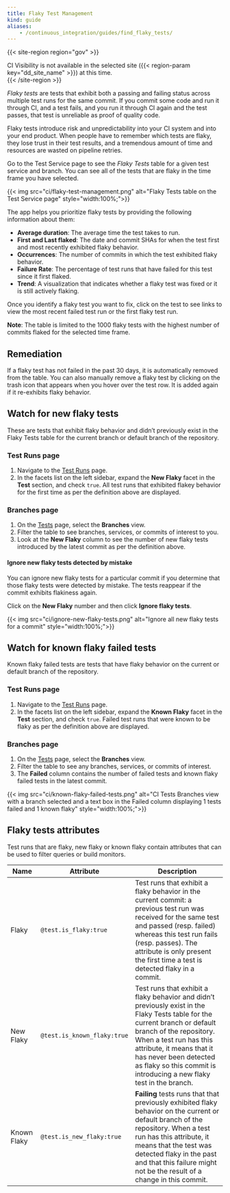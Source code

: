 ```yaml
---
title: Flaky Test Management
kind: guide
aliases:
    - /continuous_integration/guides/find_flaky_tests/
---
```


{{< site-region region="gov" >}}
<div class="alert alert-warning">CI Visibility is not available in the selected site ({{< region-param key="dd_site_name" >}}) at this time.</div>
{{< /site-region >}}

_Flaky tests_ are tests that exhibit both a passing and failing status across multiple test runs for the same commit. If you commit some code and run it through CI, and a test fails, and you run it through CI again and the test passes, that test is unreliable as proof of quality code.

Flaky tests introduce risk and unpredictability into your CI system and into your end product. When people have to remember which tests are flaky, they lose trust in their test results, and a tremendous amount of time and resources are wasted on pipeline retries.

Go to the Test Service page to see the _Flaky Tests_ table for a given test service and branch. You can see all of the tests that are flaky in the time frame you have selected.

{{< img src="ci/flaky-test-management.png" alt="Flaky Tests table on the Test Service page" style="width:100%;">}}

The app helps you prioritize flaky tests by providing the following information about them:

* **Average duration**: The average time the test takes to run.
* **First and Last flaked**: The date and commit SHAs for when the test first and most recently exhibited flaky behavior.
* **Occurrences**: The number of commits in which the test exhibited flaky behavior.
* **Failure Rate**: The percentage of test runs that have failed for this test since it first flaked.
* **Trend**: A visualization that indicates whether a flaky test was fixed or it is still actively flaking.

Once you identify a flaky test you want to fix, click on the test to see links to view the most recent failed test run or the first flaky test run.

<div class="alert alert-info"><strong>Note</strong>: The table is limited to the 1000 flaky tests with the highest number of commits flaked for the selected time frame.</div>

## Remediation

If a flaky test has not failed in the past 30 days, it is automatically removed from the table. You can also manually remove a flaky test by clicking on the trash icon that appears when you hover over the test row. It is added again if it re-exhibits flaky behavior.

## Watch for new flaky tests

These are tests that exhibit flaky behavior and didn’t previously exist in the Flaky Tests table for the current branch or default branch of the repository.

### Test Runs page

1. Navigate to the [Test Runs][1] page.
2. In the facets list on the left sidebar, expand the **New Flaky** facet in the **Test** section, and check `true`.
All test runs that exhibited flakey behavior for the first time as per the definition above are displayed.

### Branches page

1. On the [Tests][2] page, select the **Branches** view.
2. Filter the table to see branches, services, or commits of interest to you.
3. Look at the **New Flaky** column to see the number of new flaky tests introduced by the latest commit as per the definition above.

#### Ignore new flaky tests detected by mistake

You can ignore new flaky tests for a particular commit if you determine that those flaky tests were detected by mistake. The tests reappear if the commit exhibits flakiness again.

Click on the **New Flaky** number and then click **Ignore flaky tests**.

{{< img src="ci/ignore-new-flaky-tests.png" alt="Ignore all new flaky tests for a commit" style="width:100%;">}}

## Watch for known flaky failed tests

Known flaky failed tests are tests that have flaky behavior on the current or default branch of the repository.

### Test Runs page

1. Navigate to the [Test Runs][1] page.
2. In the facets list on the left sidebar, expand the **Known Flaky** facet in the **Test** section, and check `true`.
Failed test runs that were known to be flaky as per the definition above are displayed.


### Branches page

1. On the [Tests][2] page, select the **Branches** view.
2. Filter the table to see any branches, services, or commits of interest.
3. The **Failed** column contains the number of failed tests and known flaky failed tests in the latest commit.

{{< img src="ci/known-flaky-failed-tests.png" alt="CI Tests Branches view with a branch selected and a text box in the Failed column displaying 1 tests failed and 1 known flaky" style="width:100%;">}}


## Flaky tests attributes


Test runs that are flaky, new flaky or known flaky contain attributes that can be used to filter queries or build monitors.

| Name        | Attribute                   | Description                                                                                                                                                                                                                                                                                                  |
|-------------|-----------------------------|--------------------------------------------------------------------------------------------------------------------------------------------------------------------------------------------------------------------------------------------------------------------------------------------------------------|
| Flaky       | `@test.is_flaky:true`       | Test runs that exhibit a flaky behavior in the current commit: a previous test run was received for the same test and passed (resp. failed) whereas this test run fails (resp. passes). The attribute is only present the first time a test is detected flaky in a commit.                                   |
| New Flaky   | `@test.is_known_flaky:true` | Test runs that exhibit a flaky behavior and didn’t previously exist in the Flaky Tests table for the current branch or default branch of the repository. When a test run has this attribute, it means that it has never been detected as flaky so this commit is introducing a new flaky test in the branch. |
| Known Flaky | `@test.is_new_flaky:true`   | **Failing** tests runs that that previously exhibited flaky behavior on the current or default branch of the repository. When a test run has this attribute, it means that the test was detected flaky in the past and that this failure might not be the result of a change in this commit.                 |

[1]: https://app.datadoghq.com/ci/test-runs
[2]: https://app.datadoghq.com/ci/test-services
